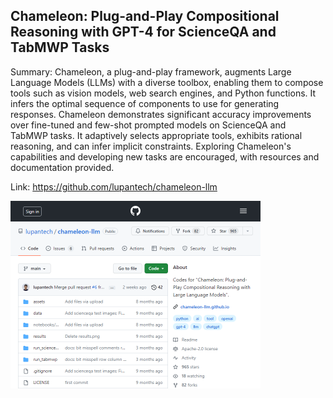 ## Chameleon: Plug-and-Play Compositional Reasoning with GPT-4 for ScienceQA and TabMWP Tasks
Summary: Chameleon, a plug-and-play framework, augments Large Language Models (LLMs) with a diverse toolbox, enabling them to compose tools such as vision models, web search engines, and Python functions. It infers the optimal sequence of components to use for generating responses. Chameleon demonstrates significant accuracy improvements over fine-tuned and few-shot prompted models on ScienceQA and TabMWP tasks. It adaptively selects appropriate tools, exhibits rational reasoning, and can infer implicit constraints. Exploring Chameleon's capabilities and developing new tasks are encouraged, with resources and documentation provided.

Link: https://github.com/lupantech/chameleon-llm

<img src="/img/71ef8801-71ae-47e3-a265-5c3c008e81be.png" width="400" />
<br/><br/>

